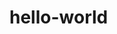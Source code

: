 # hello-world
<My project to learn how this works to make life easier.>
<I am Linux sys admin new to git. <I'm hoping to develop some new skills to help automate traditional admin tasks to deploy across multiple servers so I can spend more time doing other things, and to ensure consistency across hosts.>
<Here we go!>

